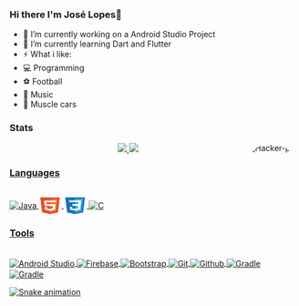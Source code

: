 ### Hi there I'm José Lopes👋



- 🔭 I’m currently working on a Android Studio Project
- 🌱 I’m currently learning Dart and Flutter
- ⚡ What i like: 
- 💻 Programming
- ⚽ Football
- 🎵 Music
- 🚗 Muscle cars

<h3>Stats</h3>
<div align="center">
  <a href="https://github.com/joselopes04/joselopes04">
   <img height="180em" src="https://github-readme-stats.vercel.app/api?username=joselopes04&theme=dracula"/>
  <img height="180em" src="https://github-readme-stats.vercel.app/api/top-langs/?username=joselopes04&layout=compact&langs_count=16&theme=dracula"/>
   <img align="right" alt="Hacker-pic" height="150" style="border-radius:50px;"
        src="">
</div>
  
  <h3>Languages</h3>
  <div style="display: inline_block"><br>
  <img align="center" alt="Java" height="30" width="40" src="https://cdn.jsdelivr.net/gh/devicons/devicon/icons/java/java-original-wordmark.svg">
  <img align="center" alt="HTML" height="30" width="40" src="https://raw.githubusercontent.com/devicons/devicon/master/icons/html5/html5-original.svg">
  <img align="center" alt="CSS" height="30" width="40" src="https://raw.githubusercontent.com/devicons/devicon/master/icons/css3/css3-original.svg">
  <img align="center" alt="C" height="30" width="40" src="https://cdn.jsdelivr.net/gh/devicons/devicon/icons/c/c-original.svg">
    
  <h3>Tools</h3>
  <div style="display: inline_block"><br>
  <img align="center" alt="Android Studio" height="30" width="40" src="https://cdn.jsdelivr.net/gh/devicons/devicon/icons/androidstudio/androidstudio-original.svg">
  <img align="center" alt="Firebase" height="30" width="40" src="https://cdn.jsdelivr.net/gh/devicons/devicon/icons/firebase/firebase-plain-wordmark.svg">
  <img align="center" alt="Bootstrap" height="30" width="40" src="https://cdn.jsdelivr.net/gh/devicons/devicon/icons/bootstrap/bootstrap-original-wordmark.svg">
  <img align="center" alt="Git" height="30" width="40" src="https://cdn.jsdelivr.net/gh/devicons/devicon/icons/git/git-original-wordmark.svg"> 
  <img align="center" alt="Github" height="30" width="40" src="https://cdn.jsdelivr.net/gh/devicons/devicon/icons/github/github-original.svg">
  <img align="center" alt="Gradle" height="30" width="40" src="https://cdn.jsdelivr.net/gh/devicons/devicon/icons/gradle/gradle-plain-wordmark.svg">
  <img align="center" alt="Gradle" height="30" width="40" src="https://cdn.jsdelivr.net/gh/devicons/devicon/icons/vscode/vscode-original-wordmark.svg"> 
   
    
   
   
<div> 
  
  ![Snake animation](https://github.com/joselopes04/joselopes04/blob/output/github-contribution-grid-snake.svg)
</div>
